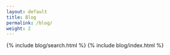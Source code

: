 ```yaml
---
layout: default 
title: Blog 
permalink: /blog/
weight: 2
---
```


{% include blog/search.html %}
{% include blog/index.html %}